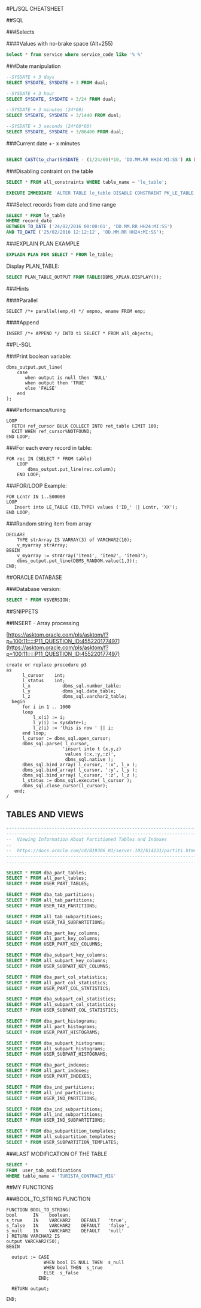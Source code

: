 #PL/SQL CHEATSHEET

##SQL

###Selects

####Values with no-brake space (Alt+255)
```sql
Select * from service where service_code like '% %'
```

###Date manipulation
```sql
--SYSDATE + 3 days
SELECT SYSDATE, SYSDATE + 3 FROM dual;

--SYSDATE + 3 hour
SELECT SYSDATE, SYSDATE + 3/24 FROM dual;

--SYSDATE + 3 minutes (24*60)
SELECT SYSDATE, SYSDATE + 3/1440 FROM dual;

--SYSDATE + 3 seconds (24*60*60)
SELECT SYSDATE, SYSDATE + 3/86400 FROM dual;
```

###Current date +- x minutes

```sql

SELECT CAST(to_char(SYSDATE - (1/24/60)*10, 'DD.MM.RR HH24:MI:SS') AS DATE) FROM dual;

```

###Disabling contraint on the table
```sql
SELECT * FROM all_constraints WHERE table_name = 'le_table';

EXECUTE IMMEDIATE 'ALTER TABLE le_table DISABLE CONSTRAINT PK_LE_TABLE;
```

###Select records from date and time range
```sql
SELECT * FROM le_table 
WHERE record_date 
BETWEEN TO_DATE ('24/02/2016 00:00:01', 'DD.MM.RR HH24:MI:SS') 
AND TO_DATE ('25/02/2016 12:12:12', 'DD.MM.RR HH24:MI:SS');
```
###EXPLAIN PLAN EXAMPLE
```sql
EXPLAIN PLAN FOR SELECT * FROM le_table;
```
Display PLAN_TABLE:
```sql
SELECT PLAN_TABLE_OUTPUT FROM TABLE(DBMS_XPLAN.DISPLAY());
```

###Hints

####Parallel
```
SELECT /*+ parallel(emp,4) */ empno, ename FROM emp;
```
####Append
```
INSERT /*+ APPEND */ INTO t1 SELECT * FROM all_objects;
```

##PL-SQL



###Print boolean variable:

```plsql
dbms_output.put_line(
    case
       when output is null then 'NULL'
       when output then 'TRUE'
       else 'FALSE'
    end
);
```

###Performance/tuning
```plsql
LOOP
  FETCH ref_cursor BULK COLLECT INTO ret_table LIMIT 100;
  EXIT WHEN ref_cursor%NOTFOUND;
END LOOP;   
```


###For each every record in table:

```plsql
FOR rec IN (SELECT * FROM table)
    LOOP
        dbms_output.put_line(rec.column);
    END LOOP;
```

###FOR/LOOP Example:

```plsql
FOR Lcntr IN 1..500000
LOOP
   Insert into LE_TABLE (ID,TYPE) values ('ID_' || Lcntr, 'XX');
END LOOP;

```
###Random string item from array

```plsql
DECLARE
    TYPE strArray IS VARRAY(3) of VARCHAR2(10);
    v_myarray strArray;
BEGIN
    v_myarray := strArray('item1', 'item2', 'item3');
    dbms_output.put_line(DBMS_RANDOM.value(1,3));
END;
```

##ORACLE DATABASE

###Database version:
```sql
SELECT * FROM V$VERSION;
```

##SNIPPETS

##INSERT - Array processing

[https://asktom.oracle.com/pls/asktom/f?p=100:11:::::P11_QUESTION_ID:455220177497](https://asktom.oracle.com/pls/asktom/f?p=100:11:::::P11_QUESTION_ID:455220177497)
```plsql
create or replace procedure p3
as
      l_cursor    int;
      l_status    int;
      l_x            dbms_sql.number_table;
      l_y            dbms_sql.date_table;
      l_z            dbms_sql.varchar2_table;
  begin
      for i in 1 .. 1000
      loop
          l_x(i) := i;
          l_y(i) := sysdate+i;
          l_z(i) := 'this is row ' || i;
      end loop;
      l_cursor := dbms_sql.open_cursor;
      dbms_sql.parse( l_cursor,
                     'insert into t (x,y,z)
                      values (:x,:y,:z)',
                      dbms_sql.native );
      dbms_sql.bind_array( l_cursor, ':x', l_x );
      dbms_sql.bind_array( l_cursor, ':y', l_y );
      dbms_sql.bind_array( l_cursor, ':z', l_z );
      l_status := dbms_sql.execute( l_cursor );
      dbms_sql.close_cursor(l_cursor);
   end;
/

```

## TABLES AND VIEWS

```sql
--------------------------------------------------------------------------------
--------------------------------------------------------------------------------
--  Viewing Information About Partitioned Tables and Indexes
--
--  https://docs.oracle.com/cd/B19306_01/server.102/b14231/partiti.htm#i1008364
--------------------------------------------------------------------------------
--------------------------------------------------------------------------------

SELECT * FROM dba_part_tables;
SELECT * FROM all_part_tables;
SELECT * FROM USER_PART_TABLES;

SELECT * FROM dba_tab_partitions;
SELECT * FROM all_tab_partitions;
SELECT * FROM USER_TAB_PARTITIONS;

SELECT * FROM all_tab_subpartitions;
SELECT * FROM USER_TAB_SUBPARTITIONS;

SELECT * FROM dba_part_key_columns;
SELECT * FROM all_part_key_columns;
SELECT * FROM USER_PART_KEY_COLUMNS;

SELECT * FROM dba_subpart_key_columns;
SELECT * FROM all_subpart_key_columns;
SELECT * FROM USER_SUBPART_KEY_COLUMNS;

SELECT * FROM dba_part_col_statistics;
SELECT * FROM all_part_col_statistics;
SELECT * FROM USER_PART_COL_STATISTICS;

SELECT * FROM dba_subpart_col_statistics;
SELECT * FROM all_subpart_col_statistics;
SELECT * FROM USER_SUBPART_COL_STATISTICS;

SELECT * FROM dba_part_histograms;
SELECT * FROM all_part_histograms;
SELECT * FROM USER_PART_HISTOGRAMS;

SELECT * FROM dba_subpart_histograms;
SELECT * FROM all_subpart_histograms;
SELECT * FROM USER_SUBPART_HISTOGRAMS;

SELECT * FROM dba_part_indexes;
SELECT * FROM all_part_indexes;
SELECT * FROM USER_PART_INDEXES;

SELECT * FROM dba_ind_partitions;
SELECT * FROM all_ind_partitions;
SELECT * FROM USER_IND_PARTITIONS;

SELECT * FROM dba_ind_subpartitions;
SELECT * FROM all_ind_subpartitions;
SELECT * FROM USER_IND_SUBPARTITIONS;

SELECT * FROM dba_subpartition_templates;
SELECT * FROM all_subpartition_templates;
SELECT * FROM USER_SUBPARTITION_TEMPLATES;
```

###LAST MODIFICATION OF THE TABLE

```sql
SELECT * 
FROM  user_tab_modifications
WHERE table_name = 'TURISTA_CONTRACT_MIG'
```

##MY FUNCTIONS

###BOOL_TO_STRING FUNCTION
```plsql
FUNCTION BOOL_TO_STRING(
bool      IN    boolean,
s_true    IN    VARCHAR2    DEFAULT   'true',
s_false   IN    VARCHAR2    DEFAULT   'false',
s_null    IN    VARCHAR2    DEFAULT   'null'
) RETURN VARCHAR2 IS
output VARCHAR2(50);
BEGIN

  output := CASE
              WHEN bool IS NULL THEN  s_null
              WHEN bool THEN  s_true
              ELSE  s_false
            END;

  RETURN output;

END;
```




